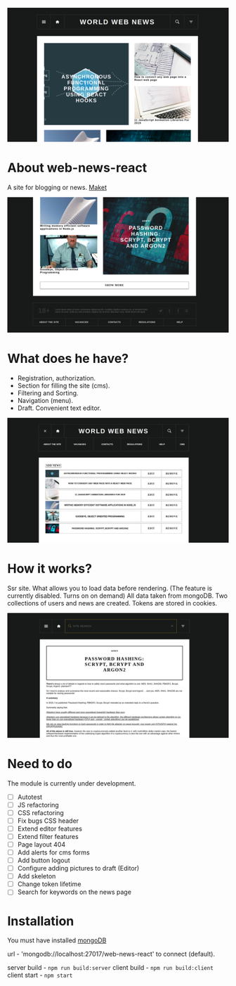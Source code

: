![Main](/images/main.png)

# About web-news-react
A site for blogging or news. [Maket](https://www.figma.com/file/eSwSqNYr0bSGMhsk8ekBkPv7/News-Camp?node-id=1%3A2 )

![Main](/images/main_scroll.png)

# What does he have?
- Registration, authorization.
- Section for filling the site (cms).
- Filtering and Sorting.
- Navigation (menu).
- Draft. Convenient text editor.

![Main](/images/cms.png)

# How it works? 
Ssr site. What allows you to load data before rendering. (The feature is currently disabled. Turns on on demand)
All data taken from mongoDB. Two collections of users and news are created. Tokens are stored in cookies.

![Main](/images/news.png)

# Need to do
The module is currently under development.

- [ ] Autotest
- [ ] JS refactoring
- [ ] CSS refactoring
- [ ] Fix bugs CSS header
- [ ] Extend editor features
- [ ] Extend filter features
- [ ] Page layout 404
- [ ] Add alerts for cms forms
- [ ] Add button logout
- [ ] Configure adding pictures to draft (Editor)
- [ ] Add skeleton
- [ ] Change token lifetime
- [ ] Search for keywords on the news page

# Installation

You must have installed [mongoDB](https://docs.mongodb.com/manual/administration/install-community/)

url - 'mongodb://localhost:27017/web-news-react' to connect (default).

server build - `npm run build:server`
client build - `npm run build:client`
client start - `npm start`




